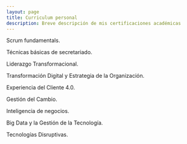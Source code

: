 ```yaml
---
layout: page
title: Curriculum personal
description: Breve descripción de mis certificaciones académicas  
---
```


Scrum fundamentals.

Técnicas básicas de secretariado.

Liderazgo Transformacional.

Transformación Digital y Estrategia de la Organización.

Experiencia del Cliente 4.0.

Gestión del Cambio.

Inteligencia de negocios.

Big Data y la Gestión de la Tecnología.

Tecnologías Disruptivas.
